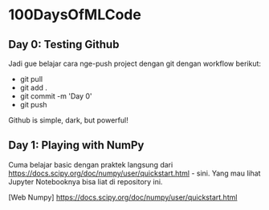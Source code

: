# 100DaysOfMLCode
## Day 0: Testing Github

Jadi gue belajar cara nge-push project dengan git dengan workflow berikut:
- git pull
- git add .
- git commit -m 'Day 0'
- git push

Github is simple, dark, but powerful!

## Day 1: Playing with NumPy
Cuma belajar basic dengan praktek langsung dari https://docs.scipy.org/doc/numpy/user/quickstart.html - sini.
Yang mau lihat Jupyter Notebooknya bisa liat di repository ini.

[Web Numpy] https://docs.scipy.org/doc/numpy/user/quickstart.html
